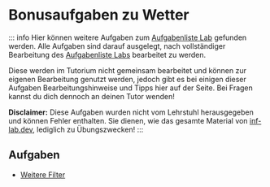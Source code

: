 # Bonusaufgaben zu Wetter

::: info
Hier können weitere Aufgaben zum [Aufgabenliste Lab](../) gefunden werden.
Alle Aufgaben sind darauf ausgelegt, nach vollständiger Bearbeitung des [Aufgabenliste Labs](../) bearbeitet zu werden.

Diese werden im Tutorium nicht gemeinsam bearbeitet und können zur eigenen Bearbeitung genutzt werden, jedoch gibt es bei einigen dieser Aufgaben Bearbeitungshinweise und Tipps hier auf der Seite.
Bei Fragen kannst du dich dennoch an deinen Tutor wenden!

**Disclaimer:** Diese Aufgaben wurden nicht vom Lehrstuhl herausgegeben und können Fehler enthalten. Sie dienen, wie das gesamte Material von [inf-lab.dev](https://inf-lab.dev), lediglich zu Übungszwecken!
:::

## Aufgaben

-   [Weitere Filter](./c-again)
